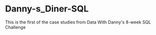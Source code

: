 # Danny-s_Diner-SQL
This is the first of the case studies from Data With Danny's 8-week SQL Challenge
